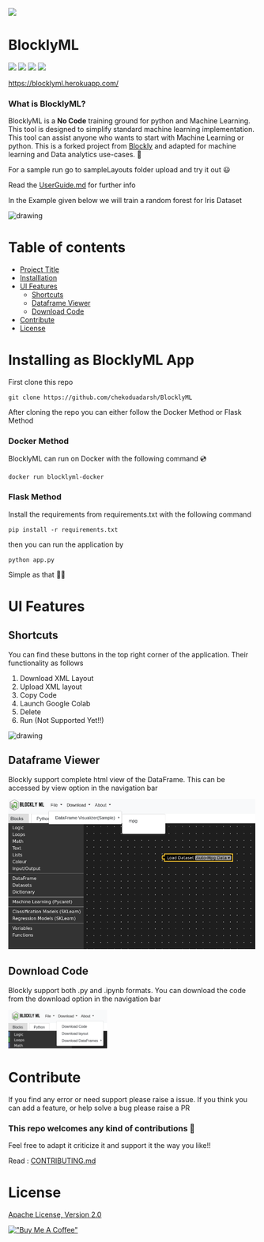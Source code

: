 ![](https://github.com/chekoduadarsh/BlocklyML/blob/main/media/blocklyML_Banner.png)
# BlocklyML
![](https://img.shields.io/github/license/chekoduadarsh/BlocklyML)
![](https://img.shields.io/github/issues/chekoduadarsh/BlocklyML)
![](https://img.shields.io/twitter/url?url=https%3A%2F%2Fgithub.com%2Fchekoduadarsh%2FBlocklyML)
![](https://img.shields.io/github/last-commit/chekoduadarsh/BlocklyML)


https://blocklyml.herokuapp.com/

### What is BlocklyML?
BlocklyML is a **No Code** training ground for python and Machine Learning. This tool is designed to simplify standard machine learning implementation.
This tool can assist anyone who wants to start with Machine Learning or python. This is a forked project from [Blockly](https://github.com/google/blockly) and adapted for machine learning and Data analytics use-cases. :brain:

For a sample run go to sampleLayouts folder upload and try it out :smiley:


Read the <a href="https://github.com/chekoduadarsh/BlocklyML/blob/main/UserGuide.md"> UserGuide.md</a> for further info


In the Example given below we will train a random forest for Iris Dataset

<img src="https://github.com/chekoduadarsh/BlocklyML/blob/main/media/IrisRandomForest.png" alt="drawing" width="500"/>

# Table of contents

* <a href="https://github.com/chekoduadarsh/BlocklyML/blob/main/README.md#blocklyml">  Project Title</a>
* <a href="https://github.com/chekoduadarsh/BlocklyML/blob/main/README.md#installing-as-blocklyml-app"> Installlation</a>
* <a href="https://github.com/chekoduadarsh/BlocklyML/blob/main/README.md#ui-features"> UI Features</a>
   * <a href="https://github.com/chekoduadarsh/BlocklyML/blob/main/README.md#shortcuts"> Shortcuts</a>
   * <a href="https://github.com/chekoduadarsh/BlocklyML/blob/main/README.md#dataframe-viewer"> Dataframe Viewer</a>
   * <a href="https://github.com/chekoduadarsh/BlocklyML/blob/main/README.md#download-code"> Download Code</a>
* <a href="https://github.com/chekoduadarsh/BlocklyML/blob/main/README.md#contribute"> Contribute</a>
* <a href="https://github.com/chekoduadarsh/BlocklyML/blob/main/README.md#license"> License</a>
# Installing as BlocklyML App
First clone this repo

```
git clone https://github.com/chekoduadarsh/BlocklyML
```
After cloning the repo you can either follow the Docker Method or Flask Method

### Docker Method
BlocklyML can run on Docker with the following command :cd:

```
docker run blocklyml-docker
```
### Flask Method

Install the requirements from requirements.txt with the following command

```
pip install -r requirements.txt 
```

then you can run the application by
```
python app.py
```

Simple as that :man_shrugging:

# UI Features

## Shortcuts
You can find these buttons in the top right corner of the application. Their functionality as follows

1. Download XML Layout
2. Upload XML layout
3. Copy Code
4. Launch Google Colab
5. Delete
6. Run (Not Supported Yet!!)

<img src="https://github.com/chekoduadarsh/BlocklyML/blob/main/media/butttons.png" alt="drawing" width="500"/>

## Dataframe Viewer
Blockly support complete html view of the DataFrame. This can be accessed by view option in the navigation bar

<img src="https://github.com/chekoduadarsh/BlocklyML/blob/main/media/DatasetView.png" alt="drawing" width="500"/>


## Download Code
Blockly support both .py and .ipynb formats. You can download the code from the download option in the navigation bar

<img src="https://github.com/chekoduadarsh/BlocklyML/blob/main/media/DownloadView.png" alt="drawing" width="200"/>

# Contribute

If you find any error or need support please raise a issue. If you think you can add a feature, or help solve a bug please raise a PR

### This repo welcomes any kind of contributions :pray: 

Feel free to adapt it criticize it and support it the way you like!!

Read : <a href="https://github.com/ThioJoe/YT-Spammer-Purge/blob/main/CONTRIBUTING.md">CONTRIBUTING.md</a>


# License
<a href="https://www.apache.org/licenses/LICENSE-2.0">Apache License, Version 2.0</a>

[!["Buy Me A Coffee"](https://www.buymeacoffee.com/assets/img/custom_images/orange_img.png)](https://www.buymeacoffee.com/chekoduadarsh)
